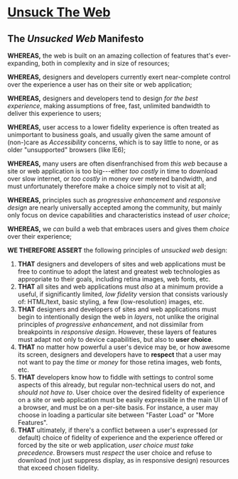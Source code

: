 # [Unsuck The Web](http://unsucktheweb.com/)

## The _Unsucked Web_ Manifesto

**WHEREAS,** the web is built on an amazing collection of features that's ever-expanding, both in complexity and in size of resources;

**WHEREAS,** designers and developers currently exert near-complete control over the experience a user has on their site or web application;

**WHEREAS,** designers and developers tend to design _for the best experience_, making assumptions of free, fast, unlimited bandwidth to deliver this experience to users;

**WHEREAS,** user access to a lower fidelity experience is often treated as unimportant to business goals, and usually given the same amount of (non-)care as _Accessibility_ concerns, which is to say little to none, or as older "unsupported" browsers (like IE6);

**WHEREAS,** many users are often disenfranchised from _this web_ because a site or web application is too big---either _too costly_ in time to download over slow internet, or _too costly_ in money over metered bandwidth, and must unfortunately therefore make a choice simply not to visit at all;

**WHEREAS,** principles such as _progressive enhancement_ and _responsive design_ are nearly universally accepted among the community, but mainly only focus on device capabilities and characteristics instead of _user choice_;

**WHEREAS,** we _can_ build a web that embraces users and gives them _choice_ over their experience;

**WE THEREFORE ASSERT** the following principles of _unsucked web_ design:

1.  **THAT** designers and developers of sites and web applications must be free to continue to adopt the latest and greatest web technologies as appropriate to their goals, including retina images, web fonts, etc.
1.  **THAT** all sites and web applications must _also_ at a minimum provide a useful, if significantly limited, _low fidelity_ version that consists variously of: HTML/text, basic styling, a few (low-resolution) images, etc.
1.  **THAT** designers and developers of sites and web applications must begin to intentionally design the web in _layers_, not unlike the original principles of _progressive enhancement_, and not dissimilar from breakpoints in _responsive design_. However, these layers of features must adapt not only to device capabilities, but also to **user choice**.
1.  **THAT** no matter how powerful a user's device may be, or how awesome its screen, designers and developers have to **respect** that a user may not want to pay the _time_ or _money_ for those retina images, web fonts, etc.
1.  **THAT** developers know how to fiddle with settings to control some aspects of this already, but regular non-technical users do not, and _should not have to_. User choice over the desired fidelity of experience on a site or web application must be easily expressible in the main UI of a browser, and must be on a per-site basis. For instance, a user may choose in loading a particular site between "Faster Load" or "More Features".
1.  **THAT** ultimately, if there's a conflict between a user's expressed (or default) choice of fidelity of experience and the experience offered or forced by the site or web application, _user choice must take precedence_. Browsers must _respect_ the user choice and refuse to download (not just suppress display, as in responsive design) resources that exceed chosen fidelity.
